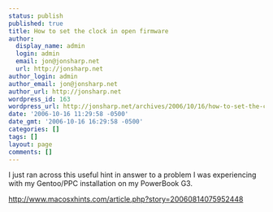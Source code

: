 ```yaml
---
status: publish
published: true
title: How to set the clock in open firmware
author:
  display_name: admin
  login: admin
  email: jon@jonsharp.net
  url: http://jonsharp.net
author_login: admin
author_email: jon@jonsharp.net
author_url: http://jonsharp.net
wordpress_id: 163
wordpress_url: http://jonsharp.net/archives/2006/10/16/how-to-set-the-clock-in-open-firmware/
date: '2006-10-16 11:29:58 -0500'
date_gmt: '2006-10-16 16:29:58 -0500'
categories: []
tags: []
layout: page
comments: []
---
```

I just ran across this useful hint in answer to a problem I was experiencing with my Gentoo/PPC installation on my PowerBook G3.

http://www.macosxhints.com/article.php?story=20060814075952448
